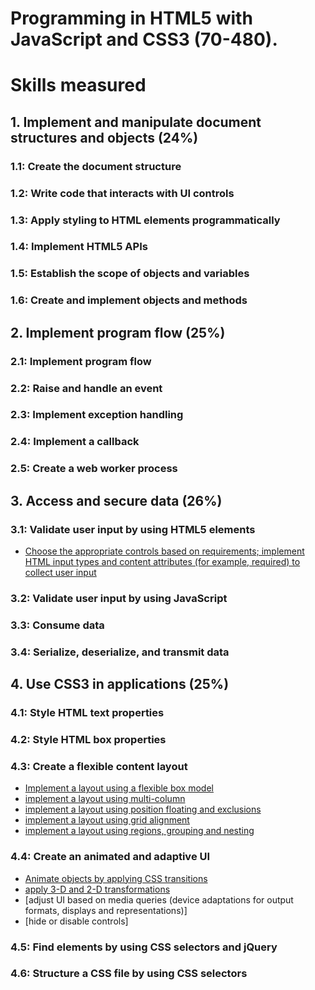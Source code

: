 # Programming in HTML5 with JavaScript and CSS3 (70-480).

# Skills measured

## 1.  Implement and manipulate document structures and objects (24%)

### 1.1: Create the document structure

### 1.2: Write code that interacts with UI controls

### 1.3: Apply styling to HTML elements programmatically

### 1.4: Implement HTML5 APIs

### 1.5: Establish the scope of objects and variables

### 1.6: Create and implement objects and methods


## 2.  Implement  program flow (25%)

### 2.1: Implement program flow

### 2.2: Raise and handle an event

### 2.3: Implement exception handling

### 2.4: Implement a callback

### 2.5: Create a web worker process


## 3.  Access and secure data (26%)

### 3.1: Validate user input by using HTML5 elements

* [Choose the appropriate controls based on requirements; implement HTML input types and content attributes (for example, required) to collect user input](./HTML5/3.1.InputControls.html)

### 3.2: Validate user input by using JavaScript

### 3.3: Consume data

### 3.4: Serialize, deserialize, and transmit data


## 4.  Use CSS3 in applications (25%)

### 4.1: Style HTML text properties

### 4.2: Style HTML box properties

### 4.3: Create a flexible content layout

* [Implement a layout using a flexible box model](./CSS/4.3.a.Flexbox.html)
* [implement a layout using multi-column](./CSS/4.3.b.Multi-column.html)
* [implement a layout using position floating and exclusions](./CSS/4.3.c.Position-floating-exclusions-column.html)
* [implement a layout using grid alignment](./CSS/4.3.d.Grid-alignment.html)
* [implement a layout using regions, grouping and nesting](./CSS/4.3.d.Grid-alignment.html)

### 4.4: Create an animated and adaptive UI

* [Animate objects by applying CSS transitions](./CSS/4.4.a.Transitions.html)
* [apply 3-D and 2-D transformations](./CSS/4.4.b.Transforms.html)
* [adjust UI based on media queries (device adaptations for output formats, displays and representations)]
* [hide or disable controls]

### 4.5: Find elements by using CSS selectors and jQuery

### 4.6: Structure a CSS file by using CSS selectors

